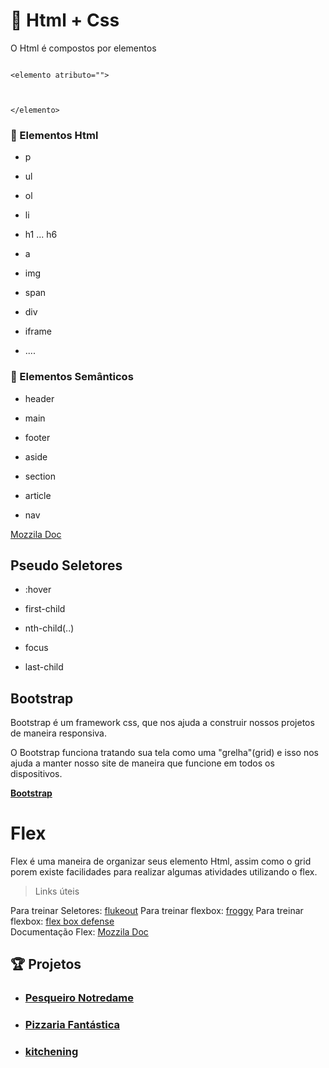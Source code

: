 # :school_satchel: Html + Css

O Html é compostos por elementos

```

<elemento atributo="">



</elemento>

```

### :pencil: Elementos Html

- p

* ul

- ol

* li

- h1 ... h6

* a

- img

* span

- div

* iframe

- ....

### :book: Elementos Semânticos

- header

* main

- footer

* aside

- section

* article

- nav

[Mozzila Doc](https://developer.mozilla.org/pt-BR/docs/)

## Pseudo Seletores

- :hover

* first-child

- nth-child(..)

* focus

- last-child

## Bootstrap

Bootstrap é um framework css, que nos ajuda a construir nossos projetos de maneira responsiva.

O Bootstrap funciona tratando sua tela como uma "grelha"(grid) e isso nos ajuda a manter nosso site de maneira que funcione em todos os dispositivos.

[**Bootstrap**](https://getbootstrap.com.br/)

# Flex

Flex é uma maneira de organizar seus elemento Html, assim como o grid porem existe facilidades para realizar algumas atividades utilizando o flex.

> Links úteis

Para treinar Seletores: [flukeout](https://flukeout.github.io/)
Para treinar flexbox: [froggy](https://flexboxfroggy.com/#pt-br)
Para treinar flexbox: [flex box defense](http://www.flexboxdefense.com/)  
Documentação Flex: [Mozzila Doc](<[https://developer.mozilla.org/pt-BR/docs/Learn/CSS/CSS_layout/Flexbox](https://developer.mozilla.org/pt-BR/docs/Learn/CSS/CSS_layout/Flexbox)>)

## :trophy: Projetos

- ### [Pesqueiro Notredame](https://github.com/Luuck4s/Full-Stack-DigitalHouse/tree/master/Html-Css/Pesqueiro-Notredame)

* ### [Pizzaria Fantástica](https://github.com/Luuck4s/Full-Stack-DigitalHouse/tree/master/Html-Css/Pizaria-Fantastica)

* ### [kitchening](https://github.com/Luuck4s/Full-Stack-DigitalHouse/tree/master/Html-Css/kitchening)
